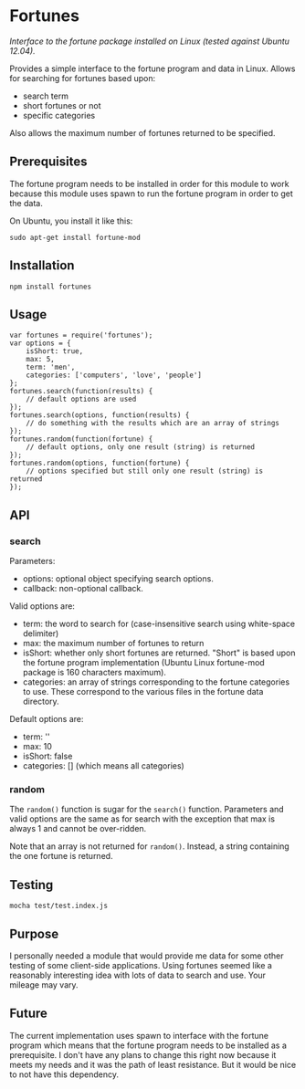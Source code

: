 # Fortunes

_Interface to the fortune package installed on Linux (tested against Ubuntu 12.04)._

Provides a simple interface to the fortune program and data in Linux. Allows for searching for fortunes based upon:

- search term
- short fortunes or not
- specific categories

Also allows the maximum number of fortunes returned to be specified.

## Prerequisites

The fortune program needs to be installed in order for this module to work because this module uses spawn to run the fortune program in order to get the data.

On Ubuntu, you install it like this:

    sudo apt-get install fortune-mod

## Installation

    npm install fortunes

## Usage

    var fortunes = require('fortunes');
    var options = {
        isShort: true,
        max: 5,
        term: 'men',
        categories: ['computers', 'love', 'people']
    };
    fortunes.search(function(results) {
        // default options are used
    });
    fortunes.search(options, function(results) {
        // do something with the results which are an array of strings
    });
    fortunes.random(function(fortune) {
        // default options, only one result (string) is returned
    });
    fortunes.random(options, function(fortune) {
        // options specified but still only one result (string) is returned
    });

## API

### search

Parameters:

- options: optional object specifying search options.
- callback: non-optional callback.

Valid options are:

- term: the word to search for (case-insensitive search using white-space delimiter)
- max: the maximum number of fortunes to return
- isShort: whether only short fortunes are returned. "Short" is based upon the fortune program implementation (Ubuntu Linux fortune-mod package is 160 characters maximum).
- categories: an array of strings corresponding to the fortune categories to use. These correspond to the various files in the fortune data directory.

Default options are:

- term: ''
- max: 10
- isShort: false
- categories: [] (which means all categories)

### random

The ```random()``` function is sugar for the ```search()``` function. Parameters and valid options are the same as for search with the exception that max is always 1 and cannot be over-ridden.

Note that an array is not returned for ```random()```. Instead, a string containing the one fortune is returned.

## Testing

    mocha test/test.index.js

## Purpose

I personally needed a module that would provide me data for some other testing of some client-side applications. Using fortunes seemed like a reasonably interesting idea with lots of data to search and use. Your mileage may vary.

## Future

The current implementation uses spawn to interface with the fortune program which means that the fortune program needs to be installed as a prerequisite. I don't have any plans to change this right now because it meets my needs and it was the path of least resistance. But it would be nice to not have this dependency.
